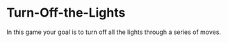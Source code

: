 # Turn-Off-the-Lights
In this game your goal is to turn off all the lights through a series of moves. 
